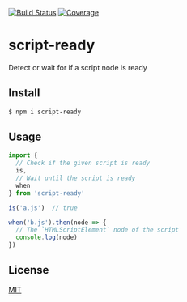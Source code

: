 [![Build Status](https://travis-ci.org/kaelzhang/script-ready.svg?branch=master)](https://travis-ci.org/kaelzhang/script-ready)
[![Coverage](https://codecov.io/gh/kaelzhang/script-ready/branch/master/graph/badge.svg)](https://codecov.io/gh/kaelzhang/script-ready)
<!-- optional appveyor tst
[![Windows Build Status](https://ci.appveyor.com/api/projects/status/github/kaelzhang/script-ready?branch=master&svg=true)](https://ci.appveyor.com/project/kaelzhang/script-ready)
-->
<!-- optional npm version
[![NPM version](https://badge.fury.io/js/script-ready.svg)](http://badge.fury.io/js/script-ready)
-->
<!-- optional npm downloads
[![npm module downloads per month](http://img.shields.io/npm/dm/script-ready.svg)](https://www.npmjs.org/package/script-ready)
-->
<!-- optional dependency status
[![Dependency Status](https://david-dm.org/kaelzhang/script-ready.svg)](https://david-dm.org/kaelzhang/script-ready)
-->

# script-ready

Detect or wait for if a script node is ready

## Install

```sh
$ npm i script-ready
```

## Usage

```js
import {
  // Check if the given script is ready
  is,
  // Wait until the script is ready
  when
} from 'script-ready'

is('a.js')  // true

when('b.js').then(node => {
  // The `HTMLScriptElement` node of the script
  console.log(node)
})
```

## License

[MIT](LICENSE)
